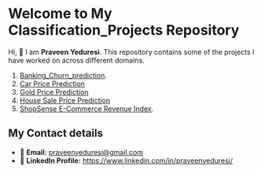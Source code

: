 # Welcome to My Classification_Projects Repository

Hi, 👋 I am **Praveen Yeduresi**. This repository contains some of the projects I have worked on across different domains.

1. [Banking_Churn_prediction](./Banking%20Churn%20prediction).
2. [Car Price Prediction](/Car%20price%20prediction)
3. [Gold Price Prediction](/Gold%20Price%20Prediction)
4. [House Sale Price Prediction](./House_sale_Price_Prediction)
5. [ShopSense E-Commerce Revenue Index](./ShopSense%20E-Commerce%20Revenue%20Index).
   

## My Contact details
- 📧 **Email:** praveenyeduresi@gmail.com
- 💼 **LinkedIn Profile:** https://www.linkedin.com/in/praveenyeduresi/
